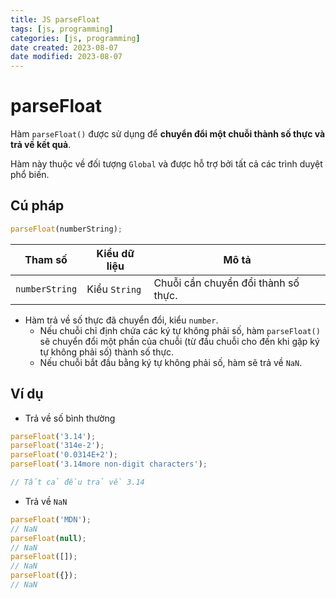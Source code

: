 ```yaml
---
title: JS parseFloat
tags: [js, programming]
categories: [js, programming]
date created: 2023-08-07
date modified: 2023-08-07
---
```


# parseFloat

Hàm `parseFloat()` được sử dụng để **chuyển đổi một chuỗi thành số thực và trả về kết quả**.

Hàm này thuộc về đối tượng `Global` và được hỗ trợ bởi tất cả các trình duyệt phổ biến.

## Cú pháp

```js
parseFloat(numberString);
```

| Tham số        | Kiểu dữ liệu | Mô tả                                |
| -------------- | ------------ | ----------------------------------- |
| `numberString` | Kiểu `String`| Chuỗi cần chuyển đổi thành số thực. |

- Hàm trả về số thực đã chuyển đổi, kiểu `number`.
  - Nếu chuỗi chỉ định chứa các ký tự không phải số, hàm `parseFloat()` sẽ chuyển đổi một phần của chuỗi (từ đầu chuỗi cho đến khi gặp ký tự không phải số) thành số thực.
  - Nếu chuỗi bắt đầu bằng ký tự không phải số, hàm sẽ trả về `NaN`.

## Ví dụ

- Trả về số bình thường

```js
parseFloat('3.14');
parseFloat('314e-2');
parseFloat('0.0314E+2');
parseFloat('3.14more non-digit characters');

// Tất cả đều trả về 3.14
```

- Trả về `NaN`

```js
parseFloat('MDN');
// NaN
parseFloat(null);
// NaN
parseFloat([]);
// NaN
parseFloat({});
// NaN
```
